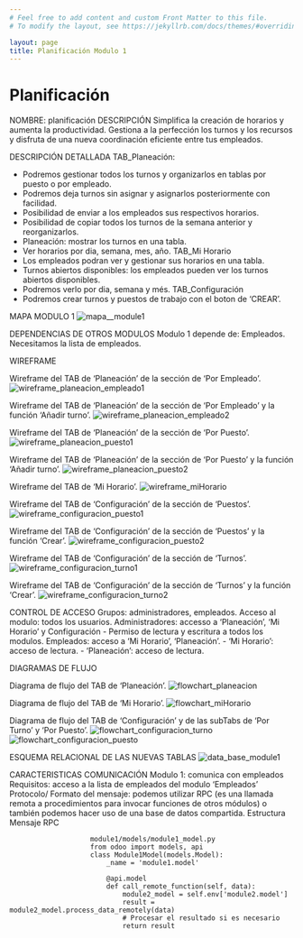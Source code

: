 ```yaml
---
# Feel free to add content and custom Front Matter to this file.
# To modify the layout, see https://jekyllrb.com/docs/themes/#overriding-theme-defaults

layout: page
title: Planificación Modulo 1
---
```

# Planificación
NOMBRE: planificación
DESCRIPCIÓN
Simplifica la creación de horarios y aumenta la productividad. Gestiona a la perfección los turnos y los recursos y disfruta de una nueva coordinación eficiente entre tus empleados.

DESCRIPCIÓN DETALLADA
TAB_Planeación:
-	Podremos gestionar todos los turnos y organizarlos en tablas por puesto o por empleado.
-	Podremos deja turnos sin asignar y asignarlos posteriormente con facilidad.
-	Posibilidad de enviar a los empleados sus respectivos horarios.
-	Posibilidad de copiar todos los turnos de la semana anterior y reorganizarlos.
-	Planeación: mostrar los turnos en una tabla.
-	Ver horarios por dia, semana, mes, año.
TAB_Mi Horario
-	Los empleados podran ver y gestionar sus horarios en una tabla.
-	Turnos abiertos disponibles: los empleados pueden ver los turnos abiertos disponibles.
-	Podremos verlo por dia, semana y més.
TAB_Configuración
-	Podremos crear turnos y puestos de trabajo con el boton de ‘CREAR’.

MAPA MODULO 1
![mapa__module1](img/mapa__module1.jpg)

DEPENDENCIAS DE OTROS MODULOS
Modulo 1 depende de: Empleados. Necesitamos la lista de empleados.

WIREFRAME

Wireframe del TAB de ‘Planeación’ de la sección de ‘Por Empleado’.
![wireframe_planeacion_empleado1](img/wireframe_planeacion_empleado1.jpg)

Wireframe del TAB de ‘Planeación’ de la sección de ‘Por Empleado’ y la función ‘Añadir turno’.
![wireframe_planeacion_empleado2](img/wireframe_planeacion_empleado2.jpg)

Wireframe del TAB de ‘Planeación’ de la sección de ‘Por Puesto’.
![wireframe_planeacion_puesto1](img/wireframe_planeacion_puesto1.jpg)

Wireframe del TAB de ‘Planeación’ de la sección de ‘Por Puesto’ y la función ‘Añadir turno’.
![wireframe_planeacion_puesto2](img/wireframe_planeacion_puesto2.jpg)

Wireframe del TAB de ‘Mi Horario’.
![wireframe_miHorario](img/wireframe_miHorario.jpg)

Wireframe del TAB de ‘Configuración’ de la sección de ‘Puestos’.
![wireframe_configuracion_puesto1](img/wireframe_configuracion_puesto1.jpg)

Wireframe del TAB de ‘Configuración’ de la sección de ‘Puestos’ y la función ‘Crear’.
![wireframe_configuracion_puesto2](img/wireframe_configuracion_puesto2.jpg)


Wireframe del TAB de ‘Configuración’ de la sección de ‘Turnos’.
![wireframe_configuracion_turno1](img/wireframe_configuracion_turno1.jpg)

Wireframe del TAB de ‘Configuración’ de la sección de ‘Turnos’ y la función ‘Crear’.
![wireframe_configuracion_turno2](img/wireframe_configuracion_turno2.jpg)

CONTROL DE ACCESO
Grupos: administradores, empleados.
Acceso al modulo: todos los usuarios.
Administradores: accesso a ‘Planeación’, ‘Mi Horario’ y Configuración
	- Permiso de lectura y escritura a todos los modulos.
Empleados: acceso a ‘Mi Horario’, ‘Planeación’.
	- ‘Mi Horario’: acceso de lectura.
	- ‘Planeación’: acceso de lectura.

DIAGRAMAS DE FLUJO

Diagrama de flujo del TAB de ‘Planeación’.
![flowchart_planeacion](img/flowchart_planeacion.jpg)

Diagrama de flujo del TAB de ‘Mi Horario’.
![flowchart_miHorario](img/flowchart_miHorario.jpg)

Diagrama de flujo del TAB de ‘Configuración’ y de las subTabs de ‘Por Turno’ y ‘Por Puesto’.
![flowchart_configuracion_turno](img/flowchart_configuracion_turno.jpg)
![flowchart_configuracion_puesto](img/flowchart_configuracion_puesto.jpg)

ESQUEMA RELACIONAL DE LAS NUEVAS TABLAS
![data_base_module1](img/data_base_module1.jpg)

CARACTERISTICAS COMUNICACIÓN
Modulo 1: comunica con empleados 
Requisitos: acceso a la lista de empleados del modulo ‘Empleados’
Protocolo/ Formato del mensaje: podemos utilizar RPC (es una llamada remota a procedimientos para invocar funciones de otros módulos) o también podemos hacer uso de una base de datos compartida.
Estructura Mensaje RPC



                        module1/models/module1_model.py
                        from odoo import models, api
                        class Module1Model(models.Model):
                            _name = 'module1.model'

                            @api.model
                            def call_remote_function(self, data):
                                module2_model = self.env['module2.model']
                                result = module2_model.process_data_remotely(data)
                                # Procesar el resultado si es necesario
                                return result





